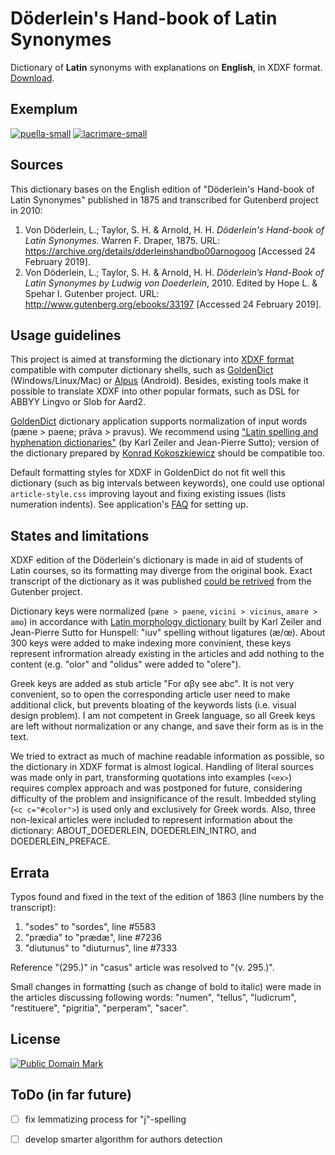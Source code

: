# Döderlein's Hand-book of Latin Synonymes

Dictionary of **Latin** synonyms with explanations on **English**, in XDXF format. [Download](https://github.com/nikita-moor/latin-dictionary/releases/tag/doederlein1874-6).

## Exemplum

[![puella-small](https://user-images.githubusercontent.com/13879891/54175983-eb50b500-449d-11e9-8c00-a9869ef148aa.png)](https://user-images.githubusercontent.com/13879891/54175982-eb50b500-449d-11e9-9620-ad1bbec759e0.png) [![lacrimare-small](https://user-images.githubusercontent.com/13879891/54175880-944ae000-449d-11e9-888a-281afb307037.png)](https://user-images.githubusercontent.com/13879891/54175878-944ae000-449d-11e9-92c5-a27193247c62.png)


## Sources

This dictionary bases on the English edition of "Döderlein's Hand-book of Latin Synonymes" published in 1875 and transcribed for Gutenberd project in 2010:
    
1. Von Döderlein, L.; Taylor, S. H. & Arnold, H. H. _Döderlein's Hand-book of Latin Synonymes._ Warren F. Draper, 1875. URL: <https://archive.org/details/dderleinshandbo00arnogoog> \[Accessed 24 February 2019\].
1. Von Döderlein, L.; Taylor, S. H. & Arnold, H. H. _Döderlein’s Hand-Book of Latin Synonymes by Ludwig von Doederlein_, 2010. Edited by Hope L. & Spehar I. Gutenber project. URL: <http://www.gutenberg.org/ebooks/33197> \[Accessed 24 February 2019\].


## Usage guidelines

This project is aimed at transforming the dictionary into [XDXF format][1] compatible with computer dictionary shells, such as [GoldenDict][2] (Windows/Linux/Mac) or [Alpus][3] (Android). Besides, existing tools make it possible to translate XDXF into other popular formats, such as DSL for ABBYY Lingvo or Slob for Aard2.

[GoldenDict][2] dictionary application supports normalization of input words (pæne > paene; prāva > pravus). We recommend using ["Latin spelling and hyphenation dictionaries"][6] (by Karl Zeiler and Jean-Pierre Sutto); version of the dictionary prepared by [Konrad Kokoszkiewicz][9] should be compatible too.

Default formatting styles for XDXF in GoldenDict do not fit well this dictionary (such as big intervals between keywords), one could use optional `article-style.css` improving layout and fixing existing issues (lists numeration indents). See application's [FAQ][7] for setting up.


## States and limitations

XDXF edition of the Döderlein's dictionary is made in aid of students of Latin courses, so its formatting may diverge from the original book. Exact transcript of the dictionary as it was published [could be retrived][8] from the Gutenber project.

Dictionary keys were normalized (`pæne > paene`, `vicini > vicinus`, `amare > amo`) in accordance with [Latin morphology dictionary][6] built by Karl Zeiler and Jean-Pierre Sutto for Hunspell: "iuv" spelling without ligatures (æ/œ). About 300 keys were added to make indexing more convinient, these keys represent infrormation already existing in the articles and add nothing to the content (e.g. "olor" and "olidus" were added to "olere").

Greek keys are added as stub article "For αβγ see abc". It is not very convenient, so to open the corresponding article user need to make additional click, but prevents bloating of the keywords lists (i.e. visual design problem). I am not competent in Greek language, so all Greek keys are left without normalization or any change, and save their form as is in the text.

We tried to extract as much of machine readable information as possible, so the dictionary in XDXF format is almost logical. Handling of literal sources was made only in part, transforming quotations into examples (`<ex>`) requires complex approach and was postponed for future, considering difficulty of the problem and insignificance of the result. Imbedded styling (`<c c="#color">`) is used only and exclusively for Greek words. Also, three non-lexical articles were included to represent information about the dictionary: ABOUT_DOEDERLEIN, DOEDERLEIN_INTRO, and DOEDERLEIN_PREFACE.


## Errata

Typos found and fixed in the text of the edition of 1863 (line numbers by the transcript):

1. "sodes" to "sordes", line #5583
1. "prædia" to "prædæ", line #7236
1. "diutunus" to "diuturnus", line #7333

Reference "(295.)" in "casus" article was resolved to "(v. 295.)".

Small changes in formatting (such as change of bold to italic) were made in the articles discussing following words: "numen", "tellus", "ludicrum", "restituere", "pigritia", "perperam", "sacer".


## License

<a rel="license" href="http://creativecommons.org/publicdomain/mark/1.0/">
<img src="https://licensebuttons.net/p/mark/1.0/88x31.png"
     style="border-style: none;" alt="Public Domain Mark" />
</a>


## ToDo (in far future)

* [ ] fix lemmatizing process for "j"-spelling
* [ ] develop smarter algorithm for authors detection


[1]: https://en.wikipedia.org/wiki/XDXF
[2]: https://en.wikipedia.org/wiki/GoldenDict
[3]: https://play.google.com/store/apps/details?id=com.ngcomputing.fora.android
[6]: https://extensions.libreoffice.org/extensions/latin-spelling-and-hyphenation-dictionaries
[7]: http://goldendict.org/wiki/index.php/FAQ#How_do_I_change_the_font_used_for_the_articles.3F_Or_alter_its_appearance_in_any_other_way.3F
[8]: http://www.gutenberg.org/ebooks/33197
[9]: http://www.obta.uw.edu.pl/~draco/
